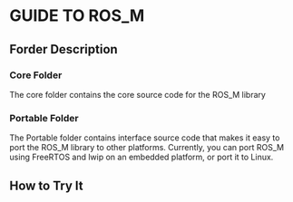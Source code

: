 # GUIDE TO ROS_M

## Forder Description

### Core Folder
The core folder contains the core source code for the ROS_M library

### Portable Folder
The Portable folder contains interface source code that makes it easy to port the ROS_M library to other platforms.
Currently, you can port ROS_M using FreeRTOS and lwip on an embedded platform, or port it to Linux.


## How to Try It



